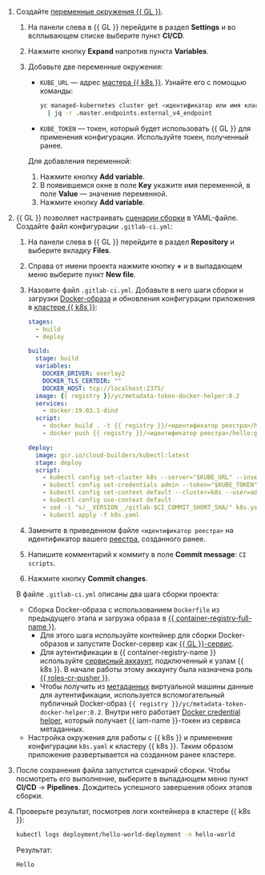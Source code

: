 1. Создайте [переменные окружения {{ GL }}](https://docs.gitlab.com/ee/ci/variables/README.html).
   1. На панели слева в {{ GL }} перейдите в раздел **Settings** и во всплывающем списке выберите пункт **CI/CD**.
   1. Нажмите кнопку **Expand** напротив пункта **Variables**.
   1. Добавьте две переменные окружения:
      * `KUBE_URL` — адрес [мастера {{ k8s }}](../../managed-kubernetes/concepts/index.md#master). Узнайте его с помощью команды:

        ```bash
        yc managed-kubernetes cluster get <идентификатор или имя кластера {{ k8s }}> --format=json \
          | jq -r .master.endpoints.external_v4_endpoint
        ```

      * `KUBE_TOKEN` — токен, который будет использовать {{ GL }} для применения конфигурации. Используйте токен, полученный ранее.

      Для добавления переменной:
      1. Нажмите кнопку **Add variable**.
      1. В появившемся окне в поле **Key** укажите имя переменной, в поле **Value** — значение переменной.
      1. Нажмите кнопку **Add variable**.
1. {{ GL }} позволяет настраивать [сценарии сборки](https://docs.gitlab.com/ee/ci/README.html) в YAML-файле. Создайте файл конфигурации `.gitlab-ci.yml`:
   1. На панели слева в {{ GL }} перейдите в раздел **Repository** и выберите вкладку **Files**.
   1. Справа от имени проекта нажмите кнопку **+** и в выпадающем меню выберите пункт **New file**.
   1. Назовите файл `.gitlab-ci.yml`. Добавьте в него шаги сборки и загрузки [Docker-образа](../../container-registry/concepts/docker-image.md) и обновления конфигурации приложения в [кластере {{ k8s }}](../../managed-kubernetes/concepts/index.md#kubernetes-cluster):

      ```yaml
      stages:
        - build
        - deploy

      build:
        stage: build
        variables:
          DOCKER_DRIVER: overlay2
          DOCKER_TLS_CERTDIR: ""
          DOCKER_HOST: tcp://localhost:2375/
        image: {{ registry }}/yc/metadata-token-docker-helper:0.2
        services:
          - docker:19.03.1-dind
        script:
          - docker build . -t {{ registry }}/<идентификатор реестра>/hello:gitlab-$CI_COMMIT_SHORT_SHA
          - docker push {{ registry }}/<идентификатор реестра>/hello:gitlab-$CI_COMMIT_SHORT_SHA

      deploy:
        image: gcr.io/cloud-builders/kubectl:latest
        stage: deploy
        script:
          - kubectl config set-cluster k8s --server="$KUBE_URL" --insecure-skip-tls-verify=true
          - kubectl config set-credentials admin --token="$KUBE_TOKEN"
          - kubectl config set-context default --cluster=k8s --user=admin
          - kubectl config use-context default
          - sed -i "s/__VERSION__/gitlab-$CI_COMMIT_SHORT_SHA/" k8s.yaml
          - kubectl apply -f k8s.yaml
      ```

   1. Замените в приведенном файле `<идентификатор реестра>` на идентификатор вашего [реестра](../../container-registry/concepts/registry.md), созданного ранее.
   1. Напишите комментарий к коммиту в поле **Commit message**: `CI scripts`.
   1. Нажмите кнопку **Commit changes**.

   В файле `.gitlab-ci.yml` описаны два шага сборки проекта:
   * Сборка Docker-образа с использованием `Dockerfile` из предыдущего этапа и загрузка образа в [{{ container-registry-full-name }}](../../container-registry/).
     * Для этого шага используйте контейнер для сборки Docker-образов и запустите Docker-сервер как [{{ GL }}-сервис](https://docs.gitlab.com/ee/ci/yaml/README.html#services).
     * Для аутентификации в {{ container-registry-name }} используйте [сервисный аккаунт](../../iam/concepts/users/service-accounts.md), подключенный к узлам {{ k8s }}. В начале работы этому аккаунту была назначена роль [{{ roles-cr-pusher }}](../../container-registry/security/index.md#required-roles).
     * Чтобы получить из [метаданных](../../compute/concepts/vm-metadata.md) виртуальной машины данные для аутентификации, используется вспомогательный публичный Docker-образ `{{ registry }}/yc/metadata-token-docker-helper:0.2`. Внутри него работает [Docker credential helper](../../container-registry/operations/authentication.md#cred-helper), который получает {{ iam-name }}-токен из сервиса метаданных.
   * Настройка окружения для работы с {{ k8s }} и применение конфигурации `k8s.yaml` к кластеру {{ k8s }}. Таким образом приложение развертывается на созданном ранее кластере.
1. После сохранения файла запустится сценарий сборки. Чтобы посмотреть его выполнение, выберите в выпадающем меню пункт **CI/CD** → **Pipelines**. Дождитесь успешного завершения обоих этапов сборки.
1. Проверьте результат, посмотрев логи контейнера в кластере {{ k8s }}:

   ```bash
   kubectl logs deployment/hello-world-deployment -n hello-world
   ```

   Результат:

   ```text
   Hello
   ```